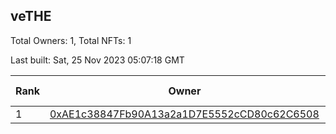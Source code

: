 ## veTHE

Total Owners: 1, Total NFTs: 1

Last built: Sat, 25 Nov 2023 05:07:18 GMT

| Rank | Owner | Voting Power | Influence | NFTs Id |
| --- | --- | --- | --- | --- |
  | 1 | [0xAE1c38847Fb90A13a2a1D7E5552cCD80c62C6508](https://debank.com/profile/0xAE1c38847Fb90A13a2a1D7E5552cCD80c62C6508?chain=bsc) | 2,904,725.219 | 3.30799% | 1 |